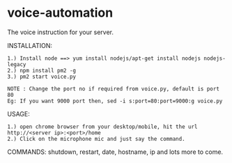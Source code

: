 # voice-automation
The voice instruction for your server.

INSTALLATION:
	
	1.) Install node ==> yum install nodejs/apt-get install nodejs nodejs-legacy
	2.) npm install pm2 -g
	3.) pm2 start voice.py

	NOTE : Change the port no if required from voice.py, default is port 80
	Eg: If you want 9000 port then, sed -i s:port=80:port=9000:g voice.py

USAGE:

	1.) open chrome browser from your desktop/mobile, hit the url http://<server ip>:<port>/home
	2.) Click on the microphone mic and just say the command.

COMMANDS:
	shutdown, restart, date, hostname, ip and lots more to come.
